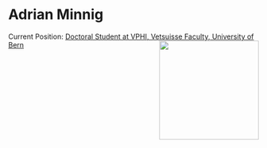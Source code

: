 # Adrian Minnig

Current Position: [Doctoral Student at VPHI, Vetsuisse Faculty, University of Bern](http://www.vphi.ch/ueber_uns/team/minnig_adrian/index_ger.html) <img align="right" width="200"  src="https://www.vphibern.ch/e_epi/masszahlen/vphi-logo-vertical.png">
